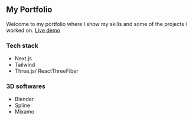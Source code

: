 ## My Portfolio

Welcome to my portfolio where I show my skills and some of the projects I worked on.
[Live demo](https://leonardomaglio.me)

### Tech stack
- Next.js
- Tailwind
- Three.js/ ReactThreeFiber

### 3D softwares
- Blender
- Spline
- Mixamo
